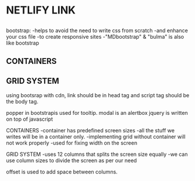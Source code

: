 # NETLIFY LINK
## 

bootstrap:
-helps to avoid the need to write css from scratch
-and enhance your css file
-to create responsive sites
-"MDbootstrap" & "bulma" is also like bootstrap

## CONTAINERS
## GRID SYSTEM

using bootsrap with cdn, link should be in head tag and  script tag 
should be the body tag.

popper in bootstrapis used for tooltip.
modal is an alertbox
jquery is written on top of javascript

CONTAINERS
-container has predefined screen sizes
-all the stuff we writes will be in a container only.
-implementing grid without container will not work properly
-used for fixing width on the screen

GRID SYSTEM
-uses 12 columns that splits the screen size equally
-we can use column sizes to divide the screen as per our need

offset is used to add space between columns.
